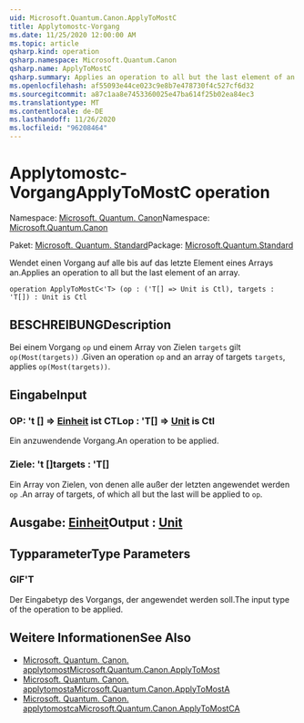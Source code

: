 ```yaml
---
uid: Microsoft.Quantum.Canon.ApplyToMostC
title: Applytomostc-Vorgang
ms.date: 11/25/2020 12:00:00 AM
ms.topic: article
qsharp.kind: operation
qsharp.namespace: Microsoft.Quantum.Canon
qsharp.name: ApplyToMostC
qsharp.summary: Applies an operation to all but the last element of an array.
ms.openlocfilehash: af55093e44ce023c9e8b7e478730f4c527cf6d32
ms.sourcegitcommit: a87c1aa8e7453360025e47ba614f25b02ea84ec3
ms.translationtype: MT
ms.contentlocale: de-DE
ms.lasthandoff: 11/26/2020
ms.locfileid: "96208464"
---
```

# <a name="applytomostc-operation"></a><span data-ttu-id="85c12-102">Applytomostc-Vorgang</span><span class="sxs-lookup"><span data-stu-id="85c12-102">ApplyToMostC operation</span></span>

<span data-ttu-id="85c12-103">Namespace: [Microsoft. Quantum. Canon](xref:Microsoft.Quantum.Canon)</span><span class="sxs-lookup"><span data-stu-id="85c12-103">Namespace: [Microsoft.Quantum.Canon](xref:Microsoft.Quantum.Canon)</span></span>

<span data-ttu-id="85c12-104">Paket: [Microsoft. Quantum. Standard](https://nuget.org/packages/Microsoft.Quantum.Standard)</span><span class="sxs-lookup"><span data-stu-id="85c12-104">Package: [Microsoft.Quantum.Standard](https://nuget.org/packages/Microsoft.Quantum.Standard)</span></span>


<span data-ttu-id="85c12-105">Wendet einen Vorgang auf alle bis auf das letzte Element eines Arrays an.</span><span class="sxs-lookup"><span data-stu-id="85c12-105">Applies an operation to all but the last element of an array.</span></span>

```qsharp
operation ApplyToMostC<'T> (op : ('T[] => Unit is Ctl), targets : 'T[]) : Unit is Ctl
```


## <a name="description"></a><span data-ttu-id="85c12-106">BESCHREIBUNG</span><span class="sxs-lookup"><span data-stu-id="85c12-106">Description</span></span>

<span data-ttu-id="85c12-107">Bei einem Vorgang `op` und einem Array von Zielen `targets` gilt `op(Most(targets))` .</span><span class="sxs-lookup"><span data-stu-id="85c12-107">Given an operation `op` and an array of targets `targets`, applies `op(Most(targets))`.</span></span>

## <a name="input"></a><span data-ttu-id="85c12-108">Eingabe</span><span class="sxs-lookup"><span data-stu-id="85c12-108">Input</span></span>

### <a name="op--t--unit--is-ctl"></a><span data-ttu-id="85c12-109">OP: 't [] => [Einheit](xref:microsoft.quantum.lang-ref.unit)  ist CTL</span><span class="sxs-lookup"><span data-stu-id="85c12-109">op : 'T[] => [Unit](xref:microsoft.quantum.lang-ref.unit)  is Ctl</span></span>

<span data-ttu-id="85c12-110">Ein anzuwendende Vorgang.</span><span class="sxs-lookup"><span data-stu-id="85c12-110">An operation to be applied.</span></span>


### <a name="targets--t"></a><span data-ttu-id="85c12-111">Ziele: 't []</span><span class="sxs-lookup"><span data-stu-id="85c12-111">targets : 'T[]</span></span>

<span data-ttu-id="85c12-112">Ein Array von Zielen, von denen alle außer der letzten angewendet werden `op` .</span><span class="sxs-lookup"><span data-stu-id="85c12-112">An array of targets, of which all but the last will be applied to `op`.</span></span>



## <a name="output--unit"></a><span data-ttu-id="85c12-113">Ausgabe: [Einheit](xref:microsoft.quantum.lang-ref.unit)</span><span class="sxs-lookup"><span data-stu-id="85c12-113">Output : [Unit](xref:microsoft.quantum.lang-ref.unit)</span></span>



## <a name="type-parameters"></a><span data-ttu-id="85c12-114">Typparameter</span><span class="sxs-lookup"><span data-stu-id="85c12-114">Type Parameters</span></span>

### <a name="t"></a><span data-ttu-id="85c12-115">GIF</span><span class="sxs-lookup"><span data-stu-id="85c12-115">'T</span></span>

<span data-ttu-id="85c12-116">Der Eingabetyp des Vorgangs, der angewendet werden soll.</span><span class="sxs-lookup"><span data-stu-id="85c12-116">The input type of the operation to be applied.</span></span>

## <a name="see-also"></a><span data-ttu-id="85c12-117">Weitere Informationen</span><span class="sxs-lookup"><span data-stu-id="85c12-117">See Also</span></span>

- [<span data-ttu-id="85c12-118">Microsoft. Quantum. Canon. applytomost</span><span class="sxs-lookup"><span data-stu-id="85c12-118">Microsoft.Quantum.Canon.ApplyToMost</span></span>](xref:Microsoft.Quantum.Canon.ApplyToMost)
- [<span data-ttu-id="85c12-119">Microsoft. Quantum. Canon. applytomosta</span><span class="sxs-lookup"><span data-stu-id="85c12-119">Microsoft.Quantum.Canon.ApplyToMostA</span></span>](xref:Microsoft.Quantum.Canon.ApplyToMostA)
- [<span data-ttu-id="85c12-120">Microsoft. Quantum. Canon. applytomostca</span><span class="sxs-lookup"><span data-stu-id="85c12-120">Microsoft.Quantum.Canon.ApplyToMostCA</span></span>](xref:Microsoft.Quantum.Canon.ApplyToMostCA)